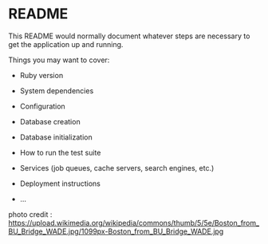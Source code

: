 # README

This README would normally document whatever steps are necessary to get the
application up and running.

Things you may want to cover:

* Ruby version

* System dependencies

* Configuration

* Database creation

* Database initialization

* How to run the test suite

* Services (job queues, cache servers, search engines, etc.)

* Deployment instructions

* ...


photo credit : https://upload.wikimedia.org/wikipedia/commons/thumb/5/5e/Boston_from_BU_Bridge_WADE.jpg/1099px-Boston_from_BU_Bridge_WADE.jpg
